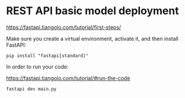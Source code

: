 # REST API basic model deployment

https://fastapi.tiangolo.com/tutorial/first-steps/

Make sure you create a virtual environment, activate it, and then install FastAPI:

```pip install "fastapi[standard]"```

In order to run your code:

https://fastapi.tiangolo.com/tutorial/#run-the-code

```fastapi dev main.py```
